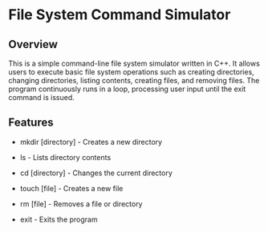 # File System Command Simulator

## Overview

This is a simple command-line file system simulator written in C++. It allows users to execute basic file system operations such as creating directories, changing directories, listing contents, creating files, and removing files. The program continuously runs in a loop, processing user input until the exit command is issued.

## Features

- mkdir [directory] - Creates a new directory

- ls - Lists directory contents

- cd [directory] - Changes the current directory

- touch [file] - Creates a new file

- rm [file] - Removes a file or directory

- exit - Exits the program
